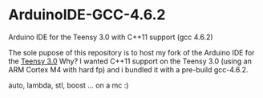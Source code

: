 ArduinoIDE-GCC-4.6.2
====================

Arduino IDE for the Teensy 3.0 with C++11 support (gcc 4.6.2)

The sole pupose of this repository is to host my fork of the Arduino IDE  for the [Teensy 3.0](http://www.kickstarter.com/projects/paulstoffregen/teensy-30-32-bit-arm-cortex-m4-usable-in-arduino-a})
Why? I wanted C++11 support on the Teensy 3.0 (using an ARM Cortex M4 with hard fp)  and i bundled it with a pre-build gcc-4.6.2.

auto, lambda, stl, boost ... on a mc :)
